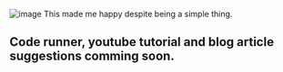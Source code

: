 ![image](https://github.com/user-attachments/assets/21cc80ce-f248-432e-a133-b1597ee40f61)
This made me happy despite being a simple thing.

## Code runner, youtube tutorial and blog article suggestions comming soon.
